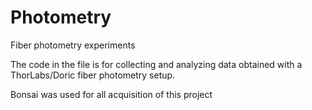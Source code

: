 # Photometry
Fiber photometry experiments

The code in the file is for collecting and analyzing data obtained with a ThorLabs/Doric fiber photometry setup.


Bonsai was used for all acquisition of this project
